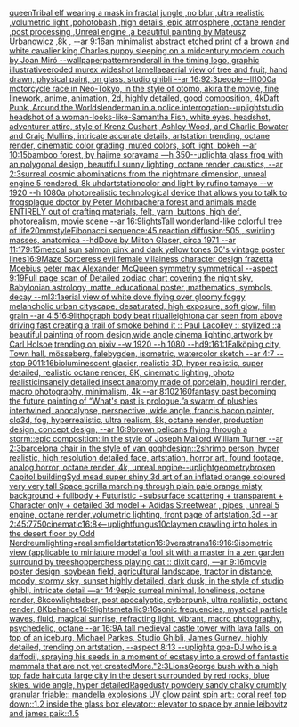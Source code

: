 [queen](https://www.ebank.nz/aiartgenerator?category=queen)[Tribal elf wearing a mask in fractal jungle ,no blur ,ultra realistic ,volumetric light ,pohotobash ,high details ,epic atmosphere ,octane render ,post processing ,Unreal engine ,a beautiful painting by Mateusz Urbanowicz ,8k , --ar 9:16](https://www.ebank.nz/aiartgenerator?category=Tribal%20elf%20wearing%20a%20mask%20in%20fractal%20jungle%20%2Cno%20blur%20%2Cultra%20realistic%20%2Cvolumetric%20light%20%2Cpohotobash%20%2Chigh%20details%20%2Cepic%20atmosphere%20%2Coctane%20render%20%2Cpost%20processing%20%2CUnreal%20engine%20%2Ca%20beautiful%20painting%20by%20Mateusz%20Urbanowicz%20%2C8k%20%2C%20--ar%209%3A16)[an minimalist abstract etched print of a brown and white cavalier king Charles puppy sleeping  on a midcentury modern couch by Joan Miró --wallpaper](https://www.ebank.nz/aiartgenerator?category=an%20minimalist%20abstract%20etched%20print%20of%20a%20brown%20and%20white%20cavalier%20king%20Charles%20puppy%20sleeping%20%20on%20a%20midcentury%20modern%20couch%20by%20Joan%20Mir%C3%B3%20--wallpaper)[pattern](https://www.ebank.nz/aiartgenerator?category=pattern)[render](https://www.ebank.nz/aiartgenerator?category=render)[all in the timing logo, graphic illustrative](https://www.ebank.nz/aiartgenerator?category=all%20in%20the%20timing%20logo%2C%20graphic%20illustrative)[eroded murex wideshot lamellae](https://www.ebank.nz/aiartgenerator?category=eroded%20murex%20wideshot%20lamellae)[aerial view of tree and fruit, hand drawn, physical paint, on glass, studio ghibli --ar 16:9](https://www.ebank.nz/aiartgenerator?category=aerial%20view%20of%20tree%20and%20fruit%2C%20hand%20drawn%2C%20physical%20paint%2C%20on%20glass%2C%20studio%20ghibli%20--ar%2016%3A9)[2:3](https://www.ebank.nz/aiartgenerator?category=2%3A3)[people](https://www.ebank.nz/aiartgenerator?category=people)[--ll](https://www.ebank.nz/aiartgenerator?category=--ll)[1000](https://www.ebank.nz/aiartgenerator?category=1000)[a motorcycle race in Neo-Tokyo, in the style of otomo, akira the movie, fine linework, anime, animation, 2d, highly detailed, good composition, 4k](https://www.ebank.nz/aiartgenerator?category=a%20motorcycle%20race%20in%20Neo-Tokyo%2C%20in%20the%20style%20of%20otomo%2C%20akira%20the%20movie%2C%20fine%20linework%2C%20anime%2C%20animation%2C%202d%2C%20highly%20detailed%2C%20good%20composition%2C%204k)[Daft Punk, Around the World](https://www.ebank.nz/aiartgenerator?category=Daft%20Punk%2C%20Around%20the%20World)[slenderman in a police interrogation](https://www.ebank.nz/aiartgenerator?category=slenderman%20in%20a%20police%20interrogation)[--uplight](https://www.ebank.nz/aiartgenerator?category=--uplight)[studio headshot of a woman-looks-like-Samantha Fish, white eyes, headshot, adventurer attire, style of Krenz Cushart, Ashley Wood, and Charlie Bowater and Craig Mullins, intricate accurate details, artstation trending, octane render, cinematic color grading, muted colors, soft light, bokeh --ar 10:15](https://www.ebank.nz/aiartgenerator?category=studio%20headshot%20of%20a%20woman-looks-like-Samantha%20Fish%2C%20white%20eyes%2C%20headshot%2C%20adventurer%20attire%2C%20style%20of%20Krenz%20Cushart%2C%20Ashley%20Wood%2C%20and%20Charlie%20Bowater%20and%20Craig%20Mullins%2C%20intricate%20accurate%20details%2C%20artstation%20trending%2C%20octane%20render%2C%20cinematic%20color%20grading%2C%20muted%20colors%2C%20soft%20light%2C%20bokeh%20--ar%2010%3A15)[bamboo forest, by hajime sorayama —h 350](https://www.ebank.nz/aiartgenerator?category=bamboo%20forest%2C%20by%20hajime%20sorayama%20%E2%80%94h%20350)[--uplight](https://www.ebank.nz/aiartgenerator?category=--uplight)[a glass frog with an polygonal design, beautiful sunny lighting, octane render, caustics, --ar 2:3](https://www.ebank.nz/aiartgenerator?category=a%20glass%20frog%20with%20an%20polygonal%20design%2C%20beautiful%20sunny%20lighting%2C%20octane%20render%2C%20caustics%2C%20--ar%202%3A3)[surreal cosmic abominations from the nightmare dimension, unreal engine 5 rendered, 8k uhd](https://www.ebank.nz/aiartgenerator?category=surreal%20cosmic%20abominations%20from%20the%20nightmare%20dimension%2C%20unreal%20engine%205%20rendered%2C%208k%20uhd)[artstation](https://www.ebank.nz/aiartgenerator?category=artstation)[color and light by rufino tamayo --w 1920 --h 1080](https://www.ebank.nz/aiartgenerator?category=color%20and%20light%20by%20rufino%20tamayo%20--w%201920%20--h%201080)[a photorealistic technological device that allows you to talk to frogs](https://www.ebank.nz/aiartgenerator?category=a%20photorealistic%20technological%20device%20that%20allows%20you%20to%20talk%20to%20frogs)[plague doctor by Peter Mohrbacher](https://www.ebank.nz/aiartgenerator?category=plague%20doctor%20by%20Peter%20Mohrbacher)[a forest and animals made ENTIRELY out of crafting materials, felt, yarn, buttons, high def, photorealism, movie scene --ar 16:9](https://www.ebank.nz/aiartgenerator?category=a%20forest%20and%20animals%20made%20ENTIRELY%20out%20of%20crafting%20materials%2C%20felt%2C%20yarn%2C%20buttons%2C%20high%20def%2C%20photorealism%2C%20movie%20scene%20--ar%2016%3A9)[lights](https://www.ebank.nz/aiartgenerator?category=lights)[Tall wonderland-like colorful tree of life](https://www.ebank.nz/aiartgenerator?category=Tall%20wonderland-like%20colorful%20tree%20of%20life)[20mm](https://www.ebank.nz/aiartgenerator?category=20mm)[style](https://www.ebank.nz/aiartgenerator?category=style)[Fibonacci sequence:45  reaction diffusion:505 , swirling masses, anatomica  --hd](https://www.ebank.nz/aiartgenerator?category=Fibonacci%20sequence%3A45%20%20reaction%20diffusion%3A505%20%2C%20swirling%20masses%2C%20anatomica%20%20--hd)[Dove by Milton Glaser, circa 1971  --ar 11:17](https://www.ebank.nz/aiartgenerator?category=Dove%20by%20Milton%20Glaser%2C%20circa%201971%20%20--ar%2011%3A17)[9:15](https://www.ebank.nz/aiartgenerator?category=9%3A15)[mezcal sun salmon pink and dark yellow tones 60's vintage poster lines](https://www.ebank.nz/aiartgenerator?category=mezcal%20sun%20salmon%20pink%20and%20dark%20yellow%20tones%2060%27s%20vintage%20poster%20lines)[16:9](https://www.ebank.nz/aiartgenerator?category=16%3A9)[Maze Sorceress evil female villainess character design frazetta Moebius peter max Alexander McQueen symmetry symmetrical --aspect 9:19](https://www.ebank.nz/aiartgenerator?category=Maze%20Sorceress%20evil%20female%20villainess%20character%20design%20frazetta%20Moebius%20peter%20max%20Alexander%20McQueen%20symmetry%20symmetrical%20--aspect%209%3A19)[Full page scan of Detailed zodiac chart covering the night sky, Babylonian astrology, matte, educational poster, mathematics, symbols, decay --ml](https://www.ebank.nz/aiartgenerator?category=Full%20page%20scan%20of%20Detailed%20zodiac%20chart%20covering%20the%20night%20sky%2C%20Babylonian%20astrology%2C%20matte%2C%20educational%20poster%2C%20mathematics%2C%20symbols%2C%20decay%20--ml)[3:1](https://www.ebank.nz/aiartgenerator?category=3%3A1)[aerial view of white dove flying over gloomy foggy melancholic urban cityscape, desaturated, high exposure, soft glow, film grain --ar 4:5](https://www.ebank.nz/aiartgenerator?category=aerial%20view%20of%20white%20dove%20flying%20over%20gloomy%20foggy%20melancholic%20urban%20cityscape%2C%20desaturated%2C%20high%20exposure%2C%20soft%20glow%2C%20film%20grain%20--ar%204%3A5)[16:9](https://www.ebank.nz/aiartgenerator?category=16%3A9)[lithograph body beat ritual](https://www.ebank.nz/aiartgenerator?category=lithograph%20body%20beat%20ritual)[leighton](https://www.ebank.nz/aiartgenerator?category=leighton)[a car seen from above driving fast creating a trail of smoke behind it :: Paul Lacolley :: stylized ::](https://www.ebank.nz/aiartgenerator?category=a%20car%20seen%20from%20above%20driving%20fast%20creating%20a%20trail%20of%20smoke%20behind%20it%20%3A%3A%20Paul%20Lacolley%20%3A%3A%20stylized%20%3A%3A)[a beautiful painting of room design,wide angle,cinema lighting,artwork by Carl Holsoe,trending on pixiv --w 1920 --h 1080 --hd](https://www.ebank.nz/aiartgenerator?category=a%20beautiful%20painting%20of%20room%20design%2Cwide%20angle%2Ccinema%20lighting%2Cartwork%20by%20Carl%20Holsoe%2Ctrending%20on%20pixiv%20--w%201920%20--h%201080%20--hd)[9:16](https://www.ebank.nz/aiartgenerator?category=9%3A16)[1:1](https://www.ebank.nz/aiartgenerator?category=1%3A1)[Falköping city, Town hall, mösseberg, falebygden, isometric, watercolor sketch --ar 4:7 --stop 90](https://www.ebank.nz/aiartgenerator?category=Falk%C3%B6ping%20city%2C%20Town%20hall%2C%20m%C3%B6sseberg%2C%20falebygden%2C%20isometric%2C%20watercolor%20sketch%20--ar%204%3A7%20--stop%2090)[11:16](https://www.ebank.nz/aiartgenerator?category=11%3A16)[bioluminescent glacier, realistic 3D, hyper realistic, super detailed, realistic octane render, 8K, cinematic lighting, photo realistic](https://www.ebank.nz/aiartgenerator?category=bioluminescent%20glacier%2C%20realistic%203D%2C%20hyper%20realistic%2C%20super%20detailed%2C%20realistic%20octane%20render%2C%208K%2C%20cinematic%20lighting%2C%20photo%20realistic)[insanely detailed insect anatomy made of porcelain, houdini render, macro photography,  minimalism, 4k --ar 8:10](https://www.ebank.nz/aiartgenerator?category=insanely%20detailed%20insect%20anatomy%20made%20of%20porcelain%2C%20houdini%20render%2C%20macro%20photography%2C%20%20minimalism%2C%204k%20--ar%208%3A10)[2160](https://www.ebank.nz/aiartgenerator?category=2160)[fantasy past becoming the future painting of “What's past is prologue.”](https://www.ebank.nz/aiartgenerator?category=fantasy%20past%20becoming%20the%20future%20painting%20of%20%E2%80%9CWhat%27s%20past%20is%20prologue.%E2%80%9D)[a swarm of plushies intertwined, apocalypse, perspective, wide angle, francis bacon painter, clo3d, fog, hyperrealistic, ultra realism, 8k, octane render, production design, concept design, --ar 16:9](https://www.ebank.nz/aiartgenerator?category=a%20swarm%20of%20plushies%20intertwined%2C%20apocalypse%2C%20perspective%2C%20wide%20angle%2C%20francis%20bacon%20painter%2C%20clo3d%2C%20fog%2C%20hyperrealistic%2C%20ultra%20realism%2C%208k%2C%20octane%20render%2C%20production%20design%2C%20concept%20design%2C%20--ar%2016%3A9)[brown pelicans flying through a storm::epic composition::in the style of Joseph Mallord William Turner --ar 2:3](https://www.ebank.nz/aiartgenerator?category=brown%20pelicans%20flying%20through%20a%20storm%3A%3Aepic%20composition%3A%3Ain%20the%20style%20of%20Joseph%20Mallord%20William%20Turner%20--ar%202%3A3)[barcelona chair in the style of van gogh](https://www.ebank.nz/aiartgenerator?category=barcelona%20chair%20in%20the%20style%20of%20van%20gogh)[design::2](https://www.ebank.nz/aiartgenerator?category=design%3A%3A2)[shrimp person, hyper realistic, high resolution detailed face, artstation, horror art, found footage, analog horror, octane render, 4k, unreal engine](https://www.ebank.nz/aiartgenerator?category=shrimp%20person%2C%20hyper%20realistic%2C%20high%20resolution%20detailed%20face%2C%20artstation%2C%20horror%20art%2C%20found%20footage%2C%20analog%20horror%2C%20octane%20render%2C%204k%2C%20unreal%20engine)[--uplight](https://www.ebank.nz/aiartgenerator?category=--uplight)[geometry](https://www.ebank.nz/aiartgenerator?category=geometry)[broken Capitol building](https://www.ebank.nz/aiartgenerator?category=broken%20Capitol%20building)[Syd mead super shiny 3d art of an inflated orange coloured very very tall Space gorilla marching through plain pale orange misty background + fullbody + Futuristic +subsurface scattering + transparent + Character only + detailed 3d model + Adidas Streetwear , pipes , unreal 5 engine, octane render,volumetric lighting, front page of artstation,3d --ar 2:4](https://www.ebank.nz/aiartgenerator?category=Syd%20mead%20super%20shiny%203d%20art%20of%20an%20inflated%20orange%20coloured%20very%20very%20tall%20Space%20gorilla%20marching%20through%20plain%20pale%20orange%20misty%20background%20%2B%20fullbody%20%2B%20Futuristic%20%2Bsubsurface%20scattering%20%2B%20transparent%20%2B%20Character%20only%20%2B%20detailed%203d%20model%20%2B%20Adidas%20Streetwear%20%2C%20pipes%20%2C%20unreal%205%20engine%2C%20octane%20render%2Cvolumetric%20lighting%2C%20front%20page%20of%20artstation%2C3d%20--ar%202%3A4)[5:7](https://www.ebank.nz/aiartgenerator?category=5%3A7)[750](https://www.ebank.nz/aiartgenerator?category=750)[cinematic](https://www.ebank.nz/aiartgenerator?category=cinematic)[16:8](https://www.ebank.nz/aiartgenerator?category=16%3A8)[<--uplight](https://www.ebank.nz/aiartgenerator?category=%3C--uplight)[fungus](https://www.ebank.nz/aiartgenerator?category=fungus)[10](https://www.ebank.nz/aiartgenerator?category=10)[clay](https://www.ebank.nz/aiartgenerator?category=clay)[men crawling into holes in the desert floor by Odd Nerdreum](https://www.ebank.nz/aiartgenerator?category=men%20crawling%20into%20holes%20in%20the%20desert%20floor%20by%20Odd%20Nerdreum)[lighting+realism](https://www.ebank.nz/aiartgenerator?category=lighting%2Brealism)[field](https://www.ebank.nz/aiartgenerator?category=field)[artstation](https://www.ebank.nz/aiartgenerator?category=artstation)[16:9](https://www.ebank.nz/aiartgenerator?category=16%3A9)[verastrana](https://www.ebank.nz/aiartgenerator?category=verastrana)[16:9](https://www.ebank.nz/aiartgenerator?category=16%3A9)[16:9](https://www.ebank.nz/aiartgenerator?category=16%3A9)[isometric view (applicable to miniature model)](https://www.ebank.nz/aiartgenerator?category=isometric%20view%20%28applicable%20to%20miniature%20model%29)[a fool sit with a master in a zen garden surround by trees](https://www.ebank.nz/aiartgenerator?category=a%20fool%20sit%20with%20a%20master%20in%20a%20zen%20garden%20surround%20by%20trees)[hopper](https://www.ebank.nz/aiartgenerator?category=hopper)[chess playing cat :: dixit card, —ar 9:16](https://www.ebank.nz/aiartgenerator?category=chess%20playing%20cat%20%3A%3A%20dixit%20card%2C%20%E2%80%94ar%209%3A16)[movie poster design, soybean field, agricultural landscape, tractor in distance, moody, stormy sky, sunset highly detailed, dark dusk, in the style of studio ghibli, intricate detail —ar 14:9](https://www.ebank.nz/aiartgenerator?category=movie%20poster%20design%2C%20soybean%20field%2C%20agricultural%20landscape%2C%20tractor%20in%20distance%2C%20moody%2C%20stormy%20sky%2C%20sunset%20highly%20detailed%2C%20dark%20dusk%2C%20in%20the%20style%20of%20studio%20ghibli%2C%20intricate%20detail%20%E2%80%94ar%2014%3A9)[epic surreal minimal, loneliness, octane render, 8k](https://www.ebank.nz/aiartgenerator?category=epic%20surreal%20minimal%2C%20loneliness%2C%20octane%20render%2C%208k)[cow](https://www.ebank.nz/aiartgenerator?category=cow)[lightsaber, post apocalyptic, cyberpunk, ultra realistic, octane render, 8K](https://www.ebank.nz/aiartgenerator?category=lightsaber%2C%20post%20apocalyptic%2C%20cyberpunk%2C%20ultra%20realistic%2C%20octane%20render%2C%208K)[behance](https://www.ebank.nz/aiartgenerator?category=behance)[16:9](https://www.ebank.nz/aiartgenerator?category=16%3A9)[lights](https://www.ebank.nz/aiartgenerator?category=lights)[metallic](https://www.ebank.nz/aiartgenerator?category=metallic)[9:16](https://www.ebank.nz/aiartgenerator?category=9%3A16)[sonic frequencies, mystical particle waves, fluid, magical sunrise, refracting light, vibrant, macro photography, psychedelic, octane --ar 16:9](https://www.ebank.nz/aiartgenerator?category=sonic%20frequencies%2C%20mystical%20particle%20waves%2C%20fluid%2C%20magical%20sunrise%2C%20refracting%20light%2C%20vibrant%2C%20macro%20photography%2C%20psychedelic%2C%20octane%20--ar%2016%3A9)[A tall medieval castle tower with lava falls, on top of an iceburg, Michael Parkes, Studio Ghibli, James Gurney, highly detailed, trending on artstation, --aspect 8:13 --uplight](https://www.ebank.nz/aiartgenerator?category=A%20tall%20medieval%20castle%20tower%20with%20lava%20falls%2C%20on%20top%20of%20an%20iceburg%2C%20Michael%20Parkes%2C%20Studio%20Ghibli%2C%20James%20Gurney%2C%20highly%20detailed%2C%20trending%20on%20artstation%2C%20--aspect%208%3A13%20--uplight)[a goa-DJ who is a daffodil, spraying his seeds in a moment of ecstasy into a crowd of fantastic mammals that are not yet created](https://www.ebank.nz/aiartgenerator?category=a%20goa-DJ%20who%20is%20a%20daffodil%2C%20spraying%20his%20seeds%20in%20a%20moment%20of%20ecstasy%20into%20a%20crowd%20of%20fantastic%20mammals%20that%20are%20not%20yet%20created)[More."](https://www.ebank.nz/aiartgenerator?category=More.%22)[2:3](https://www.ebank.nz/aiartgenerator?category=2%3A3)[Lions](https://www.ebank.nz/aiartgenerator?category=Lions)[George bush with a high top fade haircut](https://www.ebank.nz/aiartgenerator?category=George%20bush%20with%20a%20high%20top%20fade%20haircut)[a large city in the desert surrounded by red rocks, blue skies, wide angle, hyper detailed](https://www.ebank.nz/aiartgenerator?category=a%20large%20city%20in%20the%20desert%20surrounded%20by%20red%20rocks%2C%20blue%20skies%2C%20wide%20angle%2C%20hyper%20detailed)[Rage](https://www.ebank.nz/aiartgenerator?category=Rage)[dusty powdery sandy chalky crumbly granular friable:: mandella explosions UV glow paint spin art:: coral reef top down::1.2 inside the glass box elevator:: elevator to space by annie leibovitz and james paik::1.5](https://www.ebank.nz/aiartgenerator?category=dusty%20powdery%20sandy%20chalky%20crumbly%20granular%20friable%3A%3A%20mandella%20explosions%20UV%20glow%20paint%20spin%20art%3A%3A%20coral%20reef%20top%20down%3A%3A1.2%20inside%20the%20glass%20box%20elevator%3A%3A%20elevator%20to%20space%20by%20annie%20leibovitz%20and%20james%20paik%3A%3A1.5)
